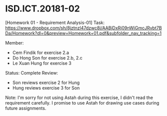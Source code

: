 # ISD.ICT.20181-02

[Homework 01 - Requirement Analysis-01]
Task: https://www.dropbox.com/sh/8jztnzl47dzwc8i/AABjDxRj09nWiGmcJRvbt7BDa/Homework?dl=0&preview=Homework+01.pdf&subfolder_nav_tracking=1

Member:

- Cem Findik for exercise 2.a
- Do Hong Son for exercise 2.b, 2.c
- Le Xuan Hung for exercise 3


Status: Complete
Review:
- Son reviews exercise 2 for Hung
- Hung reviews exercise 3 for Son

Note:
I'm sorry for not using Astah during this exercise, I didn't read the requirement carefully. I promise to use Astah for drawing use cases during future assignments.